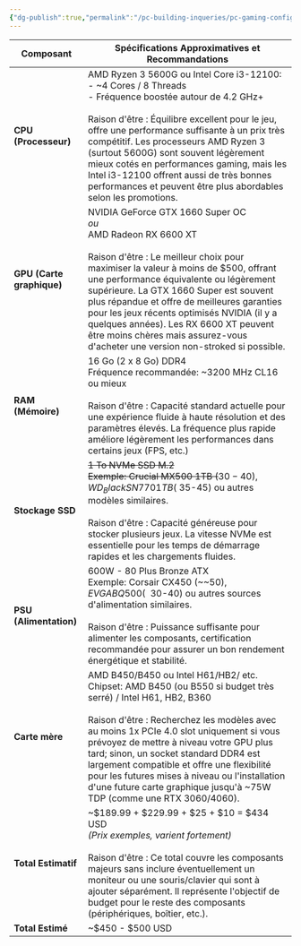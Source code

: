 ```yaml
---
{"dg-publish":true,"permalink":"/pc-building-inqueries/pc-gaming-config-less-than-500/"}
---
```


| Composant                 | Spécifications Approximatives et Recommandations                                                                                                                                                                                                                                                                                                                                                                                                                                   |
| ------------------------- | ---------------------------------------------------------------------------------------------------------------------------------------------------------------------------------------------------------------------------------------------------------------------------------------------------------------------------------------------------------------------------------------------------------------------------------------------------------------------------------- |
| **CPU (Processeur)**      | AMD Ryzen 3 5600G ou Intel Core i3-12100:  <br>- ~4 Cores / 8 Threads  <br>- Fréquence boostée autour de 4.2 GHz+  <br>  <br>Raison d'être : Équilibre excellent pour le jeu, offre une performance suffisante à un prix très compétitif. Les processeurs AMD Ryzen 3 (surtout 5600G) sont souvent légèrement mieux cotés en performances gaming, mais les Intel i3-12100 offrent aussi de très bonnes performances et peuvent être plus abordables selon les promotions.          |
| **GPU (Carte graphique)** | NVIDIA GeForce GTX 1660 Super OC  <br>_ou_  <br>AMD Radeon RX 6600 XT  <br>  <br>Raison d'être : Le meilleur choix pour maximiser la valeur à moins de $500, offrant une performance équivalente ou légèrement supérieure. La GTX 1660 Super est souvent plus répandue et offre de meilleures garanties pour les jeux récents optimisés NVIDIA (il y a quelques années). Les RX 6600 XT peuvent être moins chères mais assurez-vous d'acheter une version non-stroked si possible. |
| **RAM (Mémoire)**         | 16 Go (2 x 8 Go) DDR4  <br>Fréquence recommandée: ~3200 MHz CL16 ou mieux  <br>  <br>Raison d'être : Capacité standard actuelle pour une expérience fluide à haute résolution et des paramètres élevés. La fréquence plus rapide améliore légèrement les performances dans certains jeux (FPS, etc.)                                                                                                                                                                               |
| **Stockage SSD**          | ~~1 To NVMe SSD M.2  <br>Exemple: Crucial MX500 1TB (~~$30-40), WD_Black SN770 1TB (~$35-45) ou autres modèles similaires.  <br>  <br>Raison d'être : Capacité généreuse pour stocker plusieurs jeux. La vitesse NVMe est essentielle pour les temps de démarrage rapides et les chargements fluides.                                                                                                                                                                              |
| **PSU (Alimentation)**    | 600W - 80 Plus Bronze ATX  <br>Exemple: Corsair CX450 (~~$50), EVGA BQ 500 (~~$30-40) ou autres sources d'alimentation similaires.  <br>  <br>Raison d'être : Puissance suffisante pour alimenter les composants, certification recommandée pour assurer un bon rendement énergétique et stabilité.                                                                                                                                                                                |
| **Carte mère**            | AMD B450/B450 ou Intel H61/HB2/ etc.  <br>Chipset: AMD B450 (ou B550 si budget très serré) / Intel H61, HB2, B360  <br>  <br>Raison d'être : Recherchez les modèles avec au moins 1x PCIe 4.0 slot uniquement si vous prévoyez de mettre à niveau votre GPU plus tard; sinon, un socket standard DDR4 est largement compatible et offre une flexibilité pour les futures mises à niveau ou l'installation d'une future carte graphique jusqu'à ~75W TDP (comme une RTX 3060/4060). |
| **Total Estimatif**       | ~$189.99 + $229.99 + $25 + $10 = $434 USD  <br>_(Prix exemples, varient fortement)_  <br>  <br>Raison d'être : Ce total couvre les composants majeurs sans inclure éventuellement un moniteur ou une souris/clavier qui sont à ajouter séparément. Il représente l'objectif de budget pour le reste des composants (périphériques, boîtier, etc.).                                                                                                                                 |
| **Total Estimé**          | ~$450 - $500 USD                                                                                                                                                                                                                                                                                                                                                                                                                                                                   |